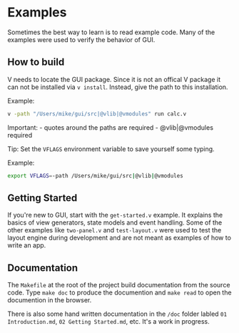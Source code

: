 # Examples

Sometimes the best way to learn is to read example code. Many of the
examples were used to verify the behavior of GUI.

## How to build

V needs to locate the GUI package. Since it is not an offical V package
it can not be installed via `v install`. Instead, give the path to this
installation.

Example:

``` bash
v -path "/Users/mike/gui/src|@vlib|@vmodules" run calc.v
```

Important: - quotes around the paths are required - @vlib\|@vmodules
required

Tip: Set the `VFLAGS` environment variable to save yourself some typing.

Example:

``` bash
export VFLAGS=-path /Users/mike/gui/src|@vlib|@vmodules
```

## Getting Started

If you're new to GUI, start with the `get-started.v` example. It
explains the basics of view generators, state models and event handling.
Some of the other examples like `two-panel.v` and `test-layout.v` were
used to test the layout engine during development and are not meant as
examples of how to write an app.

## Documentation

The `Makefile` at the root of the project build documentation from the
source code. Type `make doc` to produce the documention and `make read`
to open the documention in the browser.

There is also some hand written documentation in the `/doc` folder
labled `01 Introduction.md`, `02 Getting Started.md`, etc. It's a work
in progress.
